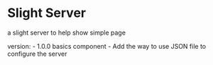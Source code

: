# Slight Server 
a slight server to help show simple page

version:
    - 1.0.0 basics component
        - Add the way to use JSON file to configure the server